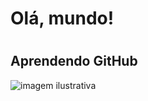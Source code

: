 # <h1> Olá, mundo!

# <h2> Aprendendo GitHub

![imagem ilustrativa](https://octodex.github.com/images/yaktocat.png)
